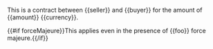 This is a contract between {{seller}} and {{buyer}} for the amount of {{amount}} {{currency}}.

{{#if forceMajeure}}This applies even in the presence of {{foo}} force majeure.{{/if}}
